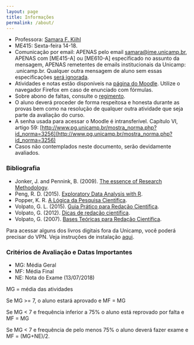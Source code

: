 ```yaml
---
layout: page
title: Informações
permalink: /about/
---
```


* Professora: [Samara F. Kiihl](http://samarafk.github.io/)
* ME415: Sexta-feira 14-18.
* Comunicação por email: APENAS pelo email samara@ime.unicamp.br, APENAS com [ME415-A] ou [ME610-A] especificado no assunto da mensagem, APENAS remetentes de emails institucionais da Unicamp: .unicamp.br. Qualquer outra mensagem de aluno sem essas especificações [será ignorada](images/hqdefault.jpg).
* Atividades e notas estão disponíveis na [página do Moodle](http://www.ggte.unicamp.br/eam/course/view.php?id=4947). Utilize o navegador Firefox em caso de enunciado com fórmulas.
* Sobre abono de faltas, consulte o [regimento](http://www.dac.unicamp.br/portal/grad/regimento/capitulo_v/secao_x/).
* O aluno deverá proceder de forma respeitosa e honesta durante as provas bem como na resolução de qualquer outra atividade que seja parte da avaliação do curso.
* A senha usada para acessar o Moodle é intransferível. Capítulo VI, artigo 59: [http://www.pg.unicamp.br/mostra_norma.php?id_norma=3256](http://www.pg.unicamp.br/mostra_norma.php?id_norma=3256)
* Casos não contemplados neste documento, serão devidamente avaliados. 

### Bibliografia

* Jonker, J. and Pennink, B. (2009). [The essence of Research Methodology](https://link.springer.com/book/10.1007%2F978-3-540-71659-4).
* Peng, R. D. (2015). [Exploratory Data Analysis with R](https://leanpub.com/exdata).
* Popper, K. R. [A Lógica da Pesquisa Científica](http://search.ebscohost.com/login.aspx?direct=true&db=cat04198a&AN=unicamp.000141546&lang=pt-br&site=eds-live&scope=site). 
* Volpato, G. L. (2015). [Guia Prático para Redação Científica](http://search.ebscohost.com/login.aspx?direct=true&db=cat04198a&AN=unicamp.000963830&lang=pt-br&site=eds-live&scope=site).
* Volpato, G. (2012). [Dicas de redação científica](http://search.ebscohost.com/login.aspx?direct=true&db=cat04198a&AN=unicamp.000893396&lang=pt-br&site=eds-live&scope=site). 
* Volpato, G. (2007). [Bases Teóricas para Redação Científica](http://search.ebscohost.com/login.aspx?direct=true&db=cat04198a&AN=unicamp.000771027&lang=pt-br&site=eds-live&scope=site).

Para acessar alguns dos livros digitais fora da Unicamp, você poderá precisar do VPN. Veja instruções de instalação [aqui](http://www.ccuec.unicamp.br/ccuec/acesso_remoto_vpn).

### Critérios de Avaliação e Datas Importantes

* MG: Média Geral
* MF: Média Final
* NE: Nota do Exame (13/07/2018)

MG = média das atividades

Se MG >= 7, o aluno estará aprovado e MF = MG

Se MG < 7 e frequência inferior a 75% o aluno está reprovado por falta e MF = MG 

Se MG < 7 e frequência de pelo menos 75% o aluno deverá fazer exame e MF = (MG+NE)/2.
